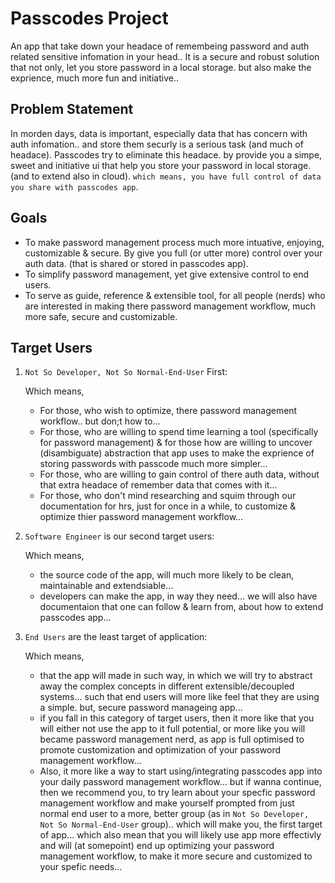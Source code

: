 # Passcodes Project

An app that take down your headace of remembeing password and auth related sensitive infomation in your head.. It is a secure and robust solution that not only, let you store password in a local storage. but also make the exprience, much more fun and initiative..

## Problem Statement

In morden days, data is important, especially data that has concern with auth infomation.. and store them securly is a serious task (and much of headace). Passcodes try to eliminate this headace. by provide you a simpe, sweet and initiative ui that help you store your password in local storage. (and to extend also in cloud). `which means, you have full control of data you share with passcodes app`.

## Goals

- To make password management process much more intuative, enjoying, customizable & secure. By give you full (or utter more) control over your auth data. (that is shared or stored in passcodes app).
- To simplify password management, yet give extensive control to end users.
- To serve as guide, reference & extensible tool, for all people (nerds) who are interested in making there password management workflow, much more safe, secure and customizable.

## Target Users

1. `Not So Developer, Not So Normal-End-User` First:
    
    Which means,
      - For those, who wish to optimize, there password management workflow.. but don;t how to...
      - For those, who are willing to spend time learning a tool (specifically for password management) & for those how are willing to uncover (disambiguate) abstraction that app uses to make the exprience of storing passwords with passcode much more simpler...
      - For those, who are willing to gain control of there auth data, without that extra headace of remember data that comes with it...
      - For those, who don't mind researching and squim through our documentation for hrs, just for once in a while, to customize & optimize thier password management workflow...

2. `Software Engineer` is our second target users:

   Which means,
     - the source code of the app, will much more likely to be clean, maintainable and extendsiable...
     - developers can make the app, in way they need... we will also have documentaion that one can follow & learn from, about how to extend passcodes app...

3. `End Users` are the least target of application:

   Which means,
     - that the app will made in such way, in which we will try to abstract away the complex concepts in different extensible/decoupled systems... such that end users will more like feel that they are using a simple. but, secure password manageing app...
     - if you fall in this category of target users, then it more like that you will either not use the app to it full potential, or more like you will became password management nerd, as app is full optimised to  promote customization and optimization of your password management workflow...
     - Also, it more like a way to start using/integrating passcodes app into your daily password management workflow... but if wanna continue, then we recommend you, to try learn about your specfic password management workflow and make yourself prompted from just normal end user to a more, better group (as in  `Not So Developer, Not So Normal-End-User` group).. which will make you, the first target of app... which also mean that you will likely use app more effectivly and will (at somepoint) end up optimizing your password management workflow, to make it more secure and customized to your spefic needs...
